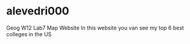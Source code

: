 # alevedri000
Geog W12 Lab7 Map Website
In this website you van see my top 6 best colleges in the US
